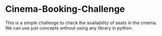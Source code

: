 # Cinema-Booking-Challenge
This is a simple challenge to check the availability of seats in the cinema. We can use just concepts without using any library in python. 
